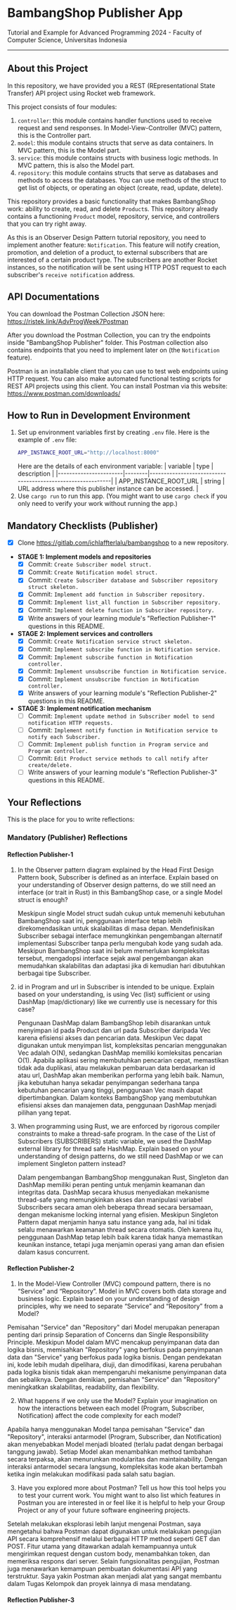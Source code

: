# BambangShop Publisher App
Tutorial and Example for Advanced Programming 2024 - Faculty of Computer Science, Universitas Indonesia

---

## About this Project
In this repository, we have provided you a REST (REpresentational State Transfer) API project using Rocket web framework.

This project consists of four modules:
1.  `controller`: this module contains handler functions used to receive request and send responses.
    In Model-View-Controller (MVC) pattern, this is the Controller part.
2.  `model`: this module contains structs that serve as data containers.
    In MVC pattern, this is the Model part.
3.  `service`: this module contains structs with business logic methods.
    In MVC pattern, this is also the Model part.
4.  `repository`: this module contains structs that serve as databases and methods to access the databases.
    You can use methods of the struct to get list of objects, or operating an object (create, read, update, delete).

This repository provides a basic functionality that makes BambangShop work: ability to create, read, and delete `Product`s.
This repository already contains a functioning `Product` model, repository, service, and controllers that you can try right away.

As this is an Observer Design Pattern tutorial repository, you need to implement another feature: `Notification`.
This feature will notify creation, promotion, and deletion of a product, to external subscribers that are interested of a certain product type.
The subscribers are another Rocket instances, so the notification will be sent using HTTP POST request to each subscriber's `receive notification` address.

## API Documentations

You can download the Postman Collection JSON here: https://ristek.link/AdvProgWeek7Postman

After you download the Postman Collection, you can try the endpoints inside "BambangShop Publisher" folder.
This Postman collection also contains endpoints that you need to implement later on (the `Notification` feature).

Postman is an installable client that you can use to test web endpoints using HTTP request.
You can also make automated functional testing scripts for REST API projects using this client.
You can install Postman via this website: https://www.postman.com/downloads/

## How to Run in Development Environment
1.  Set up environment variables first by creating `.env` file.
    Here is the example of `.env` file:
    ```bash
    APP_INSTANCE_ROOT_URL="http://localhost:8000"
    ```
    Here are the details of each environment variable:
    | variable              | type   | description                                                |
    |-----------------------|--------|------------------------------------------------------------|
    | APP_INSTANCE_ROOT_URL | string | URL address where this publisher instance can be accessed. |
2.  Use `cargo run` to run this app.
    (You might want to use `cargo check` if you only need to verify your work without running the app.)

## Mandatory Checklists (Publisher)
-   [x] Clone https://gitlab.com/ichlaffterlalu/bambangshop to a new repository.
-   **STAGE 1: Implement models and repositories**
    -   [x] Commit: `Create Subscriber model struct.`
    -   [x] Commit: `Create Notification model struct.`
    -   [x] Commit: `Create Subscriber database and Subscriber repository struct skeleton.`
    -   [x] Commit: `Implement add function in Subscriber repository.`
    -   [x] Commit: `Implement list_all function in Subscriber repository.`
    -   [x] Commit: `Implement delete function in Subscriber repository.`
    -   [x] Write answers of your learning module's "Reflection Publisher-1" questions in this README.
-   **STAGE 2: Implement services and controllers**
    -   [x] Commit: `Create Notification service struct skeleton.`
    -   [x] Commit: `Implement subscribe function in Notification service.`
    -   [x] Commit: `Implement subscribe function in Notification controller.`
    -   [x] Commit: `Implement unsubscribe function in Notification service.`
    -   [x] Commit: `Implement unsubscribe function in Notification controller.`
    -   [x] Write answers of your learning module's "Reflection Publisher-2" questions in this README.
-   **STAGE 3: Implement notification mechanism**
    -   [ ] Commit: `Implement update method in Subscriber model to send notification HTTP requests.`
    -   [ ] Commit: `Implement notify function in Notification service to notify each Subscriber.`
    -   [ ] Commit: `Implement publish function in Program service and Program controller.`
    -   [ ] Commit: `Edit Product service methods to call notify after create/delete.`
    -   [ ] Write answers of your learning module's "Reflection Publisher-3" questions in this README.

## Your Reflections
This is the place for you to write reflections:

### Mandatory (Publisher) Reflections

#### Reflection Publisher-1

1. In the Observer pattern diagram explained by the Head First Design Pattern book, Subscriber is defined as an interface. Explain based on your understanding of Observer design patterns, do we still need an interface (or trait in Rust) in this BambangShop case, or a single Model struct is enough?

    Meskipun single Model struct sudah cukup untuk memenuhi kebutuhan BambangShop saat ini, penggunaan interface tetap lebih direkomendasikan untuk skalabilitas di masa depan. Mendefinisikan Subscriber sebagai interface memungkinkan pengembangan alternatif implementasi Subscriber tanpa perlu mengubah kode yang sudah ada. Meskipun BambangShop saat ini belum memerlukan kompleksitas tersebut, mengadopsi interface sejak awal pengembangan akan memudahkan skalabilitas dan adaptasi jika di kemudian hari dibutuhkan berbagai tipe Subscriber.

2. id in Program and url in Subscriber is intended to be unique. Explain based on your understanding, is using Vec (list) sufficient or using DashMap (map/dictionary) like we currently use is necessary for this case?

    Pengunaan DashMap dalam BambangShop lebih disarankan untuk menyimpan id pada Product dan url pada Subscriber daripada Vec karena efisiensi akses dan pencarian data. Meskipun Vec dapat digunakan untuk menyimpan list, kompleksitas pencarian menggunakan Vec adalah O(N), sedangkan DashMap memiliki komleksitas pencarian O(1). Apabila aplikasi sering membutuhkan pencarian cepat, memastikan tidak ada duplikasi, atau melakukan pembaruan data berdasarkan id atau url, DashMap akan memberikan performa yang lebih baik. Namun, jika kebutuhan hanya sekadar penyimpangan sederhana tanpa kebutuhan pencarian yang tinggi, penggunaan Vec masih dapat dipertimbangkan. Dalam konteks BambangShop yang membutuhkan efisiensi akses dan manajemen data, penggunaan DashMap menjadi pilihan yang tepat.

3. When programming using Rust, we are enforced by rigorous compiler constraints to make a thread-safe program. In the case of the List of Subscribers (SUBSCRIBERS) static variable, we used the DashMap external library for thread safe HashMap. Explain based on your understanding of design patterns, do we still need DashMap or we can implement Singleton pattern instead?

    Dalam pengembangan BambangShop menggunakan Rust, Singleton dan DashMap memiliki peran penting untuk menjamin keamanan dan integritas data. DashMap secara khusus menyediakan mekanisme thread-safe yang memungkinkan akses dan manipulasi variabel Subscribers secara aman oleh beberapa thread secara bersamaan, dengan mekanisme locking internal yang efisien. Meskipun Singleton Pattern dapat menjamin hanya satu instance yang ada, hal ini tidak selalu menawarkan keamanan thread secara otomatis. Oleh karena itu, penggunaan DashMap tetap lebih baik karena tidak hanya memastikan keunikan instance, tetapi juga menjamin operasi yang aman dan efisien dalam kasus concurrent.

#### Reflection Publisher-2

1. In the Model-View Controller (MVC) compound pattern, there is no “Service” and “Repository”. Model in MVC covers both data storage and business logic. Explain based on your understanding of design principles, why we need to separate “Service” and “Repository” from a Model?

Pemisahan "Service" dan "Repository" dari Model merupakan penerapan penting dari prinsip Separation of Concerns dan Single Responsibility Principle. Meskipun Model dalam MVC mencakup penyimpanan data dan logika bisnis, memisahkan "Repository" yang berfokus pada penyimpanan data dan "Service" yang berfokus pada logika bisnis. Dengan pendekatan ini, kode lebih mudah dipelihara, diuji, dan dimodifikasi, karena perubahan pada logika bisnis tidak akan mempengaruhi mekanisme penyimpanan data dan sebaliknya. Dengan demikian, pemisahan "Service" dan "Repository" meningkatkan skalabilitas, readability, dan flexibility.

2. What happens if we only use the Model? Explain your imagination on how the interactions between each model (Program, Subscriber, Notification) affect the code complexity for each model?

Apabila hanya menggunakan Model tanpa pemisahan "Service" dan "Repository", interaksi antarmodel (Program, Subscriber, dan Notification) akan menyebabkan Model menjadi bloated (terlalu padat dengan berbagai tanggung jawab). Setiap Model akan menambahkan method tambahan secara terpaksa, akan menurunkan modularitas dan maintainability. Dengan interaksi antarmodel secara langsung, kompleksitas kode akan bertambah ketika ingin melakukan modifikasi pada salah satu bagian. 

3. Have you explored more about Postman? Tell us how this tool helps you to test your current work. You might want to also list which features in Postman you are interested in or feel like it is helpful to help your Group Project or any of your future software engineering projects.

Setelah melakukan eksplorasi lebih lanjut mengenai Postman, saya mengetahui bahwa Postman dapat digunakan untuk melakukan pengujian API secara komprehensif melalui berbagai HTTP method seperti GET dan POST. Fitur utama yang ditawarkan adalah kemampuannya untuk mengirimkan request dengan custom body, menambahkan token, dan memeriksa respons dari server. Selain fungsionalitas pengujian, Postman juga menawarkan kemampuan pembuatan dokumentasi API yang terstruktur. Saya yakin Postman akan menjadi alat yang sangat membantu dalam Tugas Kelompok dan proyek lainnya di masa mendatang.

#### Reflection Publisher-3
